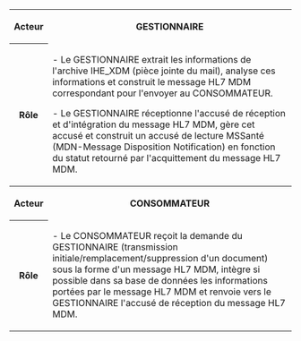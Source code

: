 <table>
  <tbody>
    <tr>
      <th>
        <p><strong>Acteur</strong></p>
      </th>
      <th>
        <p>GESTIONNAIRE</p>
      </th>
    </tr>
    <tr>
      <th>
        <p><strong>Rôle</strong></p>
      </th>
      <td>
        <p>- Le GESTIONNAIRE extrait les informations de l'archive IHE_XDM (pièce jointe du mail), analyse ces informations et construit le message HL7 MDM correspondant pour l'envoyer au CONSOMMATEUR.</p>
        <p>- Le GESTIONNAIRE réceptionne l'accusé de réception et d'intégration du message HL7 MDM, gère cet accusé et construit un accusé de lecture MSSanté (MDN-Message Disposition Notification) en fonction du statut retourné par l'acquittement du message HL7 MDM.</p>
      </td>
    </tr>
    <tr>
      <th>
        <p><strong>Acteur</strong></p>
      </th>
      <th>
        <p>CONSOMMATEUR</p>
      </th>
    </tr>
    <tr>
      <th>
        <p><strong>Rôle</strong></p>
      </th>
      <td>
        <p>- Le CONSOMMATEUR reçoit la demande du GESTIONNAIRE (transmission initiale/remplacement/suppression d'un document) sous la forme d'un message HL7 MDM, intègre si possible dans sa base de données les informations portées par le message HL7 MDM et renvoie vers le GESTIONNAIRE l'accusé de réception du message HL7 MDM.</p>
      </td>
    </tr>
  </tbody>
</table>